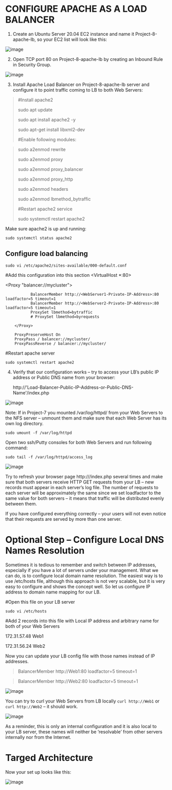 # CONFIGURE APACHE AS A LOAD BALANCER

1. Create an Ubuntu Server 20.04 EC2 instance and name it Project-8-apache-lb, so your EC2 list will look like this:

 ![image](https://user-images.githubusercontent.com/120044190/221656354-e27f3835-7016-4de8-bfe5-7c2dfe4831f4.png)


2. Open TCP port 80 on Project-8-apache-lb by creating an Inbound Rule in Security Group.

![image](https://user-images.githubusercontent.com/120044190/221656394-cea2d633-e600-43a0-b195-c7f4d6ee3f41.png)

 
3. Install Apache Load Balancer on Project-8-apache-lb server and configure it to point traffic coming to LB to both Web Servers:

> #Install apache2
>
>sudo apt update
>
>sudo apt install apache2 -y
>
>sudo apt-get install libxml2-dev
>
>#Enable following modules:

>sudo a2enmod rewrite
>
>sudo a2enmod proxy
>
>sudo a2enmod proxy_balancer
>
>sudo a2enmod proxy_http
>
>sudo a2enmod headers
>
>sudo a2enmod lbmethod_bytraffic
>
>#Restart apache2 service
>
>sudo systemctl restart apache2

Make sure apache2 is up and running:

`sudo systemctl status apache2`



## Configure load balancing

`sudo vi /etc/apache2/sites-available/000-default.conf`

#Add this configuration into this section <VirtualHost *:80>  </VirtualHost>

<Proxy "balancer://mycluster">

               BalancerMember http://<WebServer1-Private-IP-Address>:80 loadfactor=5 timeout=1          
               BalancerMember http://<WebServer2-Private-IP-Address>:80 loadfactor=5 timeout=1            
               ProxySet lbmethod=bytraffic       
               # ProxySet lbmethod=byrequests
               
        </Proxy>

        ProxyPreserveHost On
        ProxyPass / balancer://mycluster/
        ProxyPassReverse / balancer://mycluster/

#Restart apache server

`sudo systemctl restart apache2`


4. Verify that our configuration works – try to access your LB’s public IP address or Public DNS name from your browser:

    http://'Load-Balancer-Public-IP-Address-or-Public-DNS-Name'/index.php 
 
 ![image](https://user-images.githubusercontent.com/120044190/221658248-e2dc4004-2a50-4bf1-98e1-ecd3bf640b68.png)


 
Note: If in Project-7 you mounted /var/log/httpd/ from your Web Servers to the NFS server – unmount them and make sure that each Web Server has its own log directory.  
 
`sudo umount -f /var/log/httpd`

Open two ssh/Putty consoles for both Web Servers and run following command:
 
`sudo tail -f /var/log/httpd/access_log`

 ![image](https://user-images.githubusercontent.com/120044190/221658362-ab20f56c-9755-4615-9a67-820d945a52f2.png)

 
Try to refresh your browser page http://<Load-Balancer-Public-IP-Address-or-Public-DNS-Name>/index.php several times and make sure that both servers receive HTTP GET requests from your LB – new records must appear in each server’s log file. The number of requests to each server will be approximately the same since we set loadfactor to the same value for both servers – it means that traffic will be distributed evenly between them.

If you have configured everything correctly – your users will not even notice that their requests are served by more than one server.

# Optional Step – Configure Local DNS Names Resolution
 
Sometimes it is tedious to remember and switch between IP addresses, especially if you have a lot of servers under your management.
What we can do, is to configure local domain name resolution. The easiest way is to use /etc/hosts file, although this approach is not very scalable, but it is very easy to configure and shows the concept well. So let us configure IP address to domain name mapping for our LB.

 
#Open this file on your LB server

`sudo vi /etc/hosts`

#Add 2 records into this file with Local IP address and arbitrary name for both of your Web Servers

172.31.57.48  Web1
 
172.31.56.24 Web2


Now you can update your LB config file with those names instead of IP addresses.
 
> BalancerMember http://Web1:80 loadfactor=5 timeout=1
 
> BalancerMember http://Web2:80 loadfactor=5 timeout=1

![image](https://user-images.githubusercontent.com/120044190/221658436-9e5a0ea2-14da-4a53-b0f8-485926375022.png)

 

You can try to curl your Web Servers from LB locally `curl http://Web1` or `curl http://Web2` – it should work.

![image](https://user-images.githubusercontent.com/120044190/221658487-4c4bbe01-130d-4625-bc64-60be60bbe6f3.png)
 
As a reminder, this is only an internal configuration and it is also local to your LB server, these names will neither be ‘resolvable’ from other servers internally nor from the Internet.


# Targed Architecture
 
Now your set up looks like this:

 ![image](https://user-images.githubusercontent.com/120044190/221658555-0d107cb3-5833-4e95-8f02-9b055b1c27dc.png)


